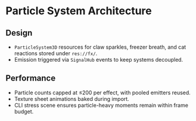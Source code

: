 # Particle System Architecture
## Design
- `ParticleSystem3D` resources for claw sparkles, freezer breath, and cat reactions stored under `res://fx/`.
- Emission triggered via `SignalHub` events to keep systems decoupled.

## Performance
- Particle counts capped at ≤200 per effect, with pooled emitters reused.
- Texture sheet animations baked during import.
- CLI stress scene ensures particle-heavy moments remain within frame budget.
